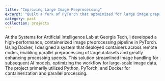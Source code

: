 ```yaml
---
title: "Improving Large Image Preprocessing"
excerpt: "Built a fork of PyTorch that optmimized for large image preprocessing by outsourcing work to containers <br/><img src='/images/preprocess.jpg'>"
category: past
collection: projects
---
```

At the Systems for Artificial Intelligence Lab at Georgia Tech, I developed a high-performance, containerized image preprocessing pipeline in PyTorch. Using Docker, I designed a system that deployed containers across remote nodes, enabling parallel preprocessing of large datasets and greatly enhancing processing speeds. This solution streamlined image handling for subsequent AI models, optimizing the workflow for large-scale image data. The project primarily utilized Python, PyTorch, and Docker for containerization and parallel processing.






